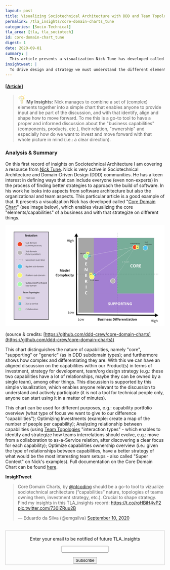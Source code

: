 ```yaml
---
layout: post
title: Visualizing Sociotechnical Architecture with DDD and Team Topologies, Nick Tune
permalink: /tla_insights/core-domain-charts_tune
categories: [Socio-Technical]
tla_area: [tla, tla_sociotech]
id: core-domain-chart_tune
digest: 1
date: 2020-09-01
summary: |
  This article presents a visualization Nick Tune has developed called "Core Domain Chart", which enables visualizing the core "elements/capabilities" of a business and with that strategize on different things. In the article Nick looks into how to use Team Topologies ideas into this context.
insightweet: |
  To drive design and strategy we must understand the different elements at play. Core Domain Charts enable to visualize the different elements and how they interact/position with each other, and with that take better decisions on how to move forward.
---
```


#### [[Article](https://medium.com/nick-tune-tech-strategy-blog/visualising-sociotechnical-architecture-with-ddd-and-team-topologies-48c6be036c40)]

> ![light](/assets/light-bulb.png) **My Insights:** Nick manages to combine a set of (complex) elements together into a simple chart that enables anyone to provide input and be part of the discussion, and with that identify, align and shape how to move forward. To me this is a go-to tool to have a proper and informed discussion about the "business capabilities" (components, products, etc.), their relation, "ownership" and especially how do we want to invest and move forward with that whole picture in mind (i.e.: a clear direction).

### Analysis & Summary

On this first record of insights on Sociotechnical Architecture I am covering a resource from [Nick Tune](https://twitter.com/ntcoding). Nick is very active in Sociotechnical Architecture and Domain-Driven Design (DDD) communities. He has a keen interest in defining ways that can include everyone (even non-experts) in the process of finding better strategies to approach the build of software. In his work he looks into aspects from software architecture but also the organizational and team aspects. This particular article is a good example of that. It presents a visualization Nick has developed called "[Core Domain Chart](https://github.com/ddd-crew/core-domain-charts)" (see image below), which enables visualizing the core "elements/capabilities" of a business and with that strategize on different things.

![Core Domain Chart](/assets/core-domain-chart.jpg)

(source & credits: [https://github.com/ddd-crew/core-domain-charts](https://github.com/ddd-crew/core-domain-charts))

This chart distinguishes the nature of capabilities, namely "core", "supporting" or "generic" (as in DDD subdomain types); and furthermore shows how complex and differentiating they are. With this we can have an aligned discussion on the capabilities within our Product(s) in terms of investment, strategy for development, team/org design strategy (e.g.: these two capabilities have a lot of relationships, maybe they can be owned by a single team), among other things. This discussion is supported by this simple visualization, which enables anyone relevant to the discussion to understand and actively participate (it is not a tool for technical people only, anyone can start using it in a matter of minutes).

This chart can be used for different purposes, e.g.: capability portfolio overview (what type of focus we want to give to our difference "capabilities"); Optimizing Investments (example: create a map of the number of people per capability); Analyzing relationship between capabilities (using [Team Topologies](https://teamtopologies.com/) "interaction types" - which enables to identify and strategize how teams interrelations should evolve, e.g.: move from a collaboration to as-a-Service relation, after discovering a clear focus for each capability); Optimize capabilities ownership overview (i.e.: given the type of relationships between capabilities, have a better strategy of what would be the most interesting team setups - also called "Super Context" on Nick's examples). Full documentation on the Core Domain Chart can be found [here](https://github.com/ddd-crew/core-domain-charts).

**InsighTweet**

<blockquote class="twitter-tweet"><p lang="en" dir="ltr">Core Domain Charts, by <a href="https://twitter.com/ntcoding?ref_src=twsrc%5Etfw">@ntcoding</a> should be a go-to tool to vizualize sociotechnical architecture (“capabilities” nature, topologies of teams owning them, investment strategy, etc.). Crucial to shape strategy. Find my insights in this TLA_insights record: <a href="https://t.co/roHBiH4vP2">https://t.co/roHBiH4vP2</a> <a href="https://t.co/730lZRuu2B">pic.twitter.com/730lZRuu2B</a></p>&mdash; Eduardo da Silva (@emgsilva) <a href="https://twitter.com/emgsilva/status/1304062451546304513?ref_src=twsrc%5Etfw">September 10, 2020</a></blockquote> <script async src="https://platform.twitter.com/widgets.js" charset="utf-8"></script>

<br>

<form style="border:1px solid #ccc;padding:3px;text-align:center;" action="https://tinyletter.com/tla_insights"
  method="post" target="popupwindow"
  onsubmit="window.open('https://tinyletter.com/tla_insights', 'popupwindow', 'scrollbars=yes,width=800,height=600');return true">
  <p><label for="tlemail">Enter your email to be notified of future TLA_insights</label></p>
  <p><input type="text" style="width:140px" name="email" id="tlemail" /></p><input type="hidden" value="1"
    name="embed" /><input type="submit" value="Subscribe" />
</form>
